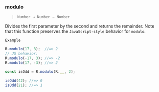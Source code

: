 ### modulo

> ```Number → Number → Number```

Divides the first parameter by the second and returns the remainder. Note that this function preserves the `JavaScript-style` behavior for `modulo`.

`Example`

```js
R.modulo(17, 3);  //=> 2
// JS behavior:
R.modulo(-17, 3); //=> -2
R.modulo(17, -3); //=> 2

const isOdd = R.modulo(R.__, 2);

isOdd(42); //=> 0
isOdd(21); //=> 1
```